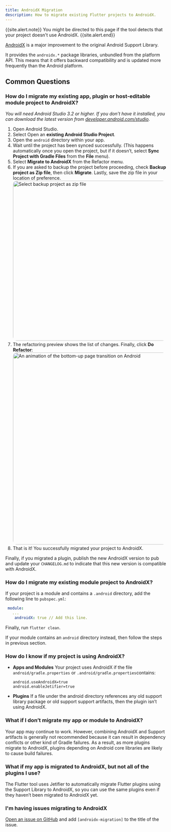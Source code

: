```yaml
---
title: AndroidX Migration 
description: How to migrate existing Flutter projects to AndroidX.
---
```


{{site.alert.note}}
  You might be directed to this page if the tool detects that your project
  doesn't use AndroidX.
{{site.alert.end}}

[AndroidX](https://developer.android.com/jetpack/androidx) is a major improvement 
to the original Android Support Library.

It provides the `androidx.*` package libraries, unbundled from the platform API. 
This means that it offers backward compatibility and is updated more frequently 
than the Android platform.

## Common Questions

### How do I migrate my existing app, plugin or host-editable module project to AndroidX?

_You will need Android Studio 3.2 or higher. If you don’t have it installed, 
you can download the latest version from 
[developer.android.com/studio](https://developer.android.com/studio)_.

1. Open Android Studio.
2. Select Open an **existing Android Studio Project**.
3. Open the `android` directory within your app.
4. Wait until the project has been synced successfully. 
  (This happens automatically once you open the project, but if it doesn’t,
   select **Sync Project with Gradle Files** from the **File** menu).
5. Select **Migrate to AndroidX** from the Refactor menu. 
6. If you are asked to backup the project before proceeding, 
   check **Backup project as Zip file**, then click **Migrate**. Lastly, save 
   the zip file in your location of preference.
  <img
      width="500"
      style="border-radius: 12px;"
      src="/images/androidx/migrate_prompt.png" 
      class="figure-img img-fluid"
      alt="Select backup project as zip file" />
7. The refactoring preview shows the list of changes. Finally, click **Do Refactor**:
  <img
      width="600"
      style="border-radius: 12px;"
      src="/images/androidx/do_androidx_refactor.png"
      class="figure-img img-fluid"
      alt="An animation of the bottom-up page transition on Android" />
8. That is it! You successfully migrated your project to AndroidX. 

Finally, if you migrated a plugin, publish the new AndroidX version to pub and update 
your `CHANGELOG.md` to indicate that this new version is compatible with AndroidX.

### How do I migrate my existing module project to AndroidX?

If your project is a module and contains a `.android` directory, add the following
line to `pubspec.yml`:

```yaml
 module:
   ...
    androidX: true // Add this line.
```

Finally, run `flutter clean`.

If your module contains an `android` directory instead, then follow the 
steps in previous section.


### How do I know if my project is using AndroidX?

* **Apps and Modules**
  Your project uses AndroidX if the file `android/gradle.properties` or 
  `.android/gradle.properties`contains:

  ```
  android.useAndroidX=true
  android.enableJetifier=true
  ```

* **Plugins**
  If a file under the android directory references any old support library package
  or old support support artifacts, then the plugin isn’t using AndroidX.

### What if I don’t migrate my app or module to AndroidX?

Your app may continue to work. However, combining AndroidX and Support artifacts 
is generally not recommended because it can result in dependency conflicts or 
other kind of Gradle failures. As a result, as more plugins migrate to AndroidX,
plugins depending on Android core libraries are likely to cause build failures.

### What if my app is migrated to AndroidX, but not all of the plugins I use?

The Flutter tool uses Jetifier to automatically migrate Flutter plugins using 
the Support Library to AndroidX, so you can use the same plugins even if they 
haven’t been migrated to AndroidX yet.

### I'm having issues migrating to AndroidX

[Open an issue on GitHub](https://github.com/flutter/flutter/issues/new/choose)
and add `[androidx-migration]` to the title of the issue.
